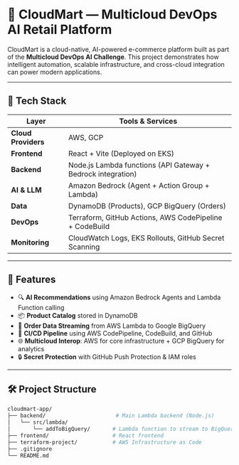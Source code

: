 # 🛒 CloudMart — Multicloud DevOps AI Retail Platform

CloudMart is a cloud-native, AI-powered e-commerce platform built as part of the **Multicloud DevOps AI Challenge**. This project demonstrates how intelligent automation, scalable infrastructure, and cross-cloud integration can power modern applications.

---

## 🚀 Tech Stack

| Layer                | Tools & Services                                             |
|---------------------|--------------------------------------------------------------|
| **Cloud Providers** | AWS, GCP                                                     |
| **Frontend**        | React + Vite (Deployed on EKS)                               |
| **Backend**         | Node.js Lambda functions (API Gateway + Bedrock integration) |
| **AI & LLM**        | Amazon Bedrock (Agent + Action Group + Lambda)               |
| **Data**            | DynamoDB (Products), GCP BigQuery (Orders)                   |
| **DevOps**          | Terraform, GitHub Actions, AWS CodePipeline + CodeBuild      |
| **Monitoring**      | CloudWatch Logs, EKS Rollouts, GitHub Secret Scanning        |

---

## 🧠 Features

- 🔍 **AI Recommendations** using Amazon Bedrock Agents and Lambda Function calling
- 📦 **Product Catalog** stored in DynamoDB
- 🧾 **Order Data Streaming** from AWS Lambda to Google BigQuery
- 🚀 **CI/CD Pipeline** using AWS CodePipeline, CodeBuild, and GitHub
- 🌐 **Multicloud Interop**: AWS for core infrastructure + GCP BigQuery for analytics
- 🔒 **Secret Protection** with GitHub Push Protection & IAM roles

---

## 🛠️ Project Structure

```bash
cloudmart-app/
├── backend/                      # Main Lambda backend (Node.js)
│   └── src/lambda/
│       └── addToBigQuery/       # Lambda function to stream to BigQuery
├── frontend/                    # React frontend
├── terraform-project/           # AWS Infrastructure as Code
├── .gitignore
└── README.md
